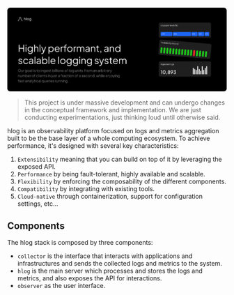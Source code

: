 ![Web look](https://github.com/hyperbolicresearch/hlog/blob/dev/assets/github_img.png)

> This project is under massive development and can undergo changes in the conceptual framework and implementation. We are just conducting experimentations, just thinking loud until otherwise said.

hlog is an observability platform focused on logs and metrics aggregation built to be the base layer of a whole computing ecosystem. To achieve performance, it's designed with several key characteristics:

1. `Extensibility` meaning that you can build on top of it by leveraging the exposed API.
2. `Performance` by being fault-tolerant, highly available and scalable.
3. `Flexibility` by enforcing the composability of the different components.
4. `Compatibility` by integrating with existing tools.
5. `Cloud-native` through containerization, support for configuration settings, etc...

## Components

The hlog stack is composed by three components:

- `collector` is the interface that interacts with applications and infrastructures and sends the collected logs and metrics to the system.
- `hlog` is the main server which processes and stores the logs and metrics, and also exposes the API for interactions.
- `observer` as the user interface.
